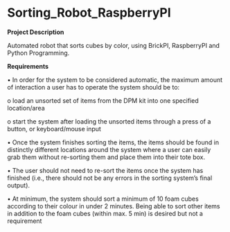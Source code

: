 # Sorting_Robot_RaspberryPI
**Project Description**

Automated robot that sorts cubes by color, using BrickPI, RaspberryPI and Python Programming. 

**Requirements**

• In order for the system to be considered automatic, the maximum amount of interaction a user has to
operate the system should be to:

o load an unsorted set of items from the DPM kit into one specified location/area

o start the system after loading the unsorted items through a press of a button, or keyboard/mouse
input

• Once the system finishes sorting the items, the items should be found in distinctly different locations
around the system where a user can easily grab them without re-sorting them and place them into their
tote box.

• The user should not need to re-sort the items once the system has finished (i.e., there should not be any
errors in the sorting system’s final output).

• At minimum, the system should sort a minimum of 10 foam cubes according to their colour in under 2
minutes. Being able to sort other items in addition to the foam cubes (within max. 5 min) is desired but
not a requirement
